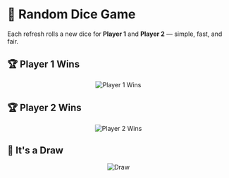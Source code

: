 # 🎲 Random Dice Game

Each refresh rolls a new dice for **Player 1** and **Player 2** — simple, fast, and fair.  

## 🏆 Player 1 Wins
<p align="center">
  <img src="https://redeem-innovations.com/wp-content/uploads/2025/08/random-dice-player01.png" alt="Player 1 Wins" />
</p>

## 🏆 Player 2 Wins
<p align="center">
  <img src="https://redeem-innovations.com/wp-content/uploads/2025/08/random-dice-player02.png" alt="Player 2 Wins" />
</p>

## 🤝 It's a Draw
<p align="center">
  <img src="https://redeem-innovations.com/wp-content/uploads/2025/08/random-dice-draw.png" alt="Draw" />
</p>
